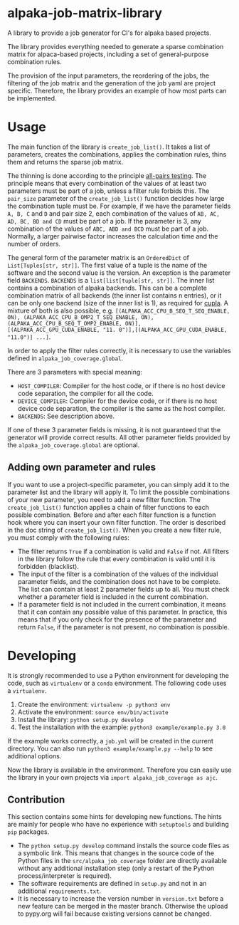# alpaka-job-matrix-library
A library to provide a job generator for CI's for alpaka based projects.

The library provides everything needed to generate a sparse combination matrix for alpaca-based projects, including a set of general-purpose combination rules.

The provision of the input parameters, the reordering of the jobs, the filtering of the job matrix and the generation of the job yaml are project specific. Therefore, the library provides an example of how most parts can be implemented.

# Usage

The main function of the library is `create_job_list()`. It takes a list of parameters, creates the combinations, applies the combination rules, thins them and returns the sparse job matrix.

The thinning is done according to the principle [all-pairs testing](https://en.wikipedia.org/wiki/All-pairs_testing). The principle means that every combination of the values of at least two parameters must be part of a job, unless a filter rule forbids this. The `pair_size` parameter of the `create_job_list()` function decides how large the combination tuple must be. For example, if we have the parameter fields `A, B, C` and `D` and pair size 2, each combination of the values of `AB, AC, AD, BC, BD and CD` must be part of a job. If the parameter is 3, any combination of the values of `ABC, ABD and BCD` must be part of a job. Normally, a larger pairwise factor increases the calculation time and the number of orders.  

The general form of the parameter matrix is an `OrderedDict` of `List[Tuples[str, str]]`. The first value of a tuple is the name of the software and the second value is the version. An exception is the parameter field `BACKENDS`. `BACKENDS` is a `list[list[tuple[str, str]]`. The inner list contains a combination of alpaka backends. This can be a complete combination matrix of all backends (the inner list contains n entries), or it can be only one backend (size of the inner list is 1), as required for [cupla](https://github.com/alpaka-group/cupla). A mixture of both is also possible, e.g. `[(ALPAKA_ACC_CPU_B_SEQ_T_SEQ_ENABLE, ON), (ALPAKA_ACC_CPU_B_OMP2_T_SEQ_ENABLE, ON), (ALPAKA_ACC_CPU_B_SEQ_T_OMP2_ENABLE, ON)],[(ALPAKA_ACC_GPU_CUDA_ENABLE, "11. 0")],[(ALPAKA_ACC_GPU_CUDA_ENABLE, "11.0")] ...]`.

In order to apply the filter rules correctly, it is necessary to use the variables defined in `alpaka_job_coverage.global`.

There are 3 parameters with special meaning:
* `HOST_COMPILER`: Compiler for the host code, or if there is no host device code separation, the compiler for all the code.
* `DEVICE_COMPILER`: Compiler for the device code, or if there is no host device code separation, the compiler is the same as the host compiler.
* `BACKENDS`: See description above.

If one of these 3 parameter fields is missing, it is not guaranteed that the generator will provide correct results. All other parameter fields provided by the `alpaka_job_coverage.global` are optional.

## Adding own parameter and rules

If you want to use a project-specific parameter, you can simply add it to the parameter list and the library will apply it. To limit the possible combinations of your new parameter, you need to add a new filter function. The `create_job_list()` function applies a chain of filter functions to each possible combination. Before and after each filter function is a function hook where you can insert your own filter function. The order is described in the doc string of `create_job_list()`. When you create a new filter rule, you must comply with the following rules:

* The filter returns `True` if a combination is valid and `False` if not. All filters in the library follow the rule that every combination is valid until it is forbidden (blacklist).
* The input of the filter is a combination of the values of the individual parameter fields, and the combination does not have to be complete. The list can contain at least 2 parameter fields up to all. You must check whether a parameter field is included in the current combination.
* If a parameter field is not included in the current combination, it means that it can contain any possible value of this parameter. In practice, this means that if you only check for the presence of the parameter and return `False`, if the parameter is not present, no combination is possible.

# Developing

It is strongly recommended to use a Python environment for developing the code, such as `virtualenv` or a `conda` environment. The following code uses a `virtualenv`.

1. Create the environment: `virtualenv -p python3 env`
2. Activate the environment: `source env/bin/activate`
3. Install the library: `python setup.py develop`
4. Test the installation with the example: `python3 example/example.py 3.0`

If the example works correctly, a `job.yml` will be created in the current directory. You can also run `python3 example/example.py --help` to see additional options.

Now the library is available in the environment. Therefore you can easily use the library in your own projects via `import alpaka_job_coverage as ajc`.

## Contribution

This section contains some hints for developing new functions. The hints are mainly for people who have no experience with `setuptools` and building `pip` packages.

* The `python setup.py develop` command installs the source code files as a symbolic link. This means that changes in the source code of the Python files in the `src/alpaka_job_coverage` folder are directly available without any additional installation step (only a restart of the Python process/interpreter is required).
* The software requirements are defined in `setup.py` and not in an additional `requirements.txt`.
* It is necessary to increase the version number in `version.txt` before a new feature can be merged in the master branch. Otherwise the upload to pypy.org will fail because existing versions cannot be changed.
